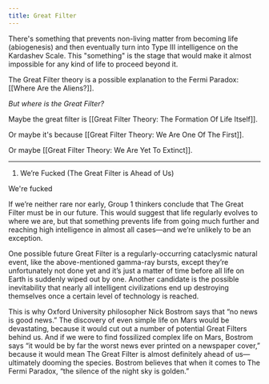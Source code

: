 ```yaml
---
title: Great Filter
---
```


There's something that prevents non-living matter from becoming life (abiogenesis) and then eventually turn into Type III intelligence on the Kardashev Scale. This "something" is the stage that would make it almost impossible for any kind of life to proceed beyond it.

The Great Filter theory is a possible explanation to the Fermi Paradox: [[Where Are the Aliens?]].

*But where is the Great Filter?*

Maybe the great filter is [[Great Filter Theory: The Formation Of Life Itself]].

Or maybe it's because [[Great Filter Theory: We Are One Of The First]].

Or maybe [[Great Filter Theory: We Are Yet To Extinct]].

---

1. We’re Fucked (The Great Filter is Ahead of Us)

We're fucked

If we’re neither rare nor early, Group 1 thinkers conclude that The Great Filter must be in our future. This would suggest that life regularly evolves to where we are, but that something prevents life from going much further and reaching high intelligence in almost all cases—and we’re unlikely to be an exception.

One possible future Great Filter is a regularly-occurring cataclysmic natural event, like the above-mentioned gamma-ray bursts, except they’re unfortunately not done yet and it’s just a matter of time before all life on Earth is suddenly wiped out by one. Another candidate is the possible inevitability that nearly all intelligent civilizations end up destroying themselves once a certain level of technology is reached.

This is why Oxford University philosopher Nick Bostrom says that “no news is good news.” The discovery of even simple life on Mars would be devastating, because it would cut out a number of potential Great Filters behind us. And if we were to find fossilized complex life on Mars, Bostrom says “it would be by far the worst news ever printed on a newspaper cover,” because it would mean The Great Filter is almost definitely ahead of us—ultimately dooming the species. Bostrom believes that when it comes to The Fermi Paradox, “the silence of the night sky is golden.”